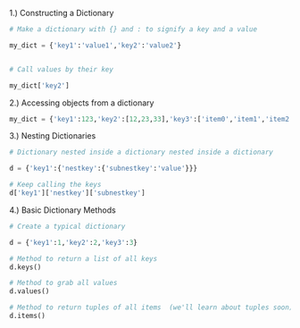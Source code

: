1.) Constructing a Dictionary

```python
# Make a dictionary with {} and : to signify a key and a value

my_dict = {'key1':'value1','key2':'value2'}


# Call values by their key

my_dict['key2']

```


2.) Accessing objects from a dictionary


```python
my_dict = {'key1':123,'key2':[12,23,33],'key3':['item0','item1','item2']}
```

3.) Nesting Dictionaries
```python
# Dictionary nested inside a dictionary nested inside a dictionary

d = {'key1':{'nestkey':{'subnestkey':'value'}}}

# Keep calling the keys
d['key1']['nestkey']['subnestkey']


```


4.) Basic Dictionary Methods


```python
# Create a typical dictionary

d = {'key1':1,'key2':2,'key3':3}

# Method to return a list of all keys 
d.keys()

# Method to grab all values
d.values()

# Method to return tuples of all items  (we'll learn about tuples soon)
d.items()

```